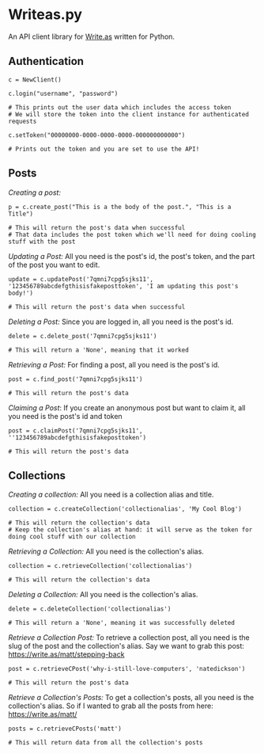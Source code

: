 # Writeas.py
An API client library for [Write.as](https://write.as) written for Python.

## **Authentication**

```
c = NewClient()

c.login("username", "password")

# This prints out the user data which includes the access token
# We will store the token into the client instance for authenticated requests

c.setToken("00000000-0000-0000-0000-000000000000")

# Prints out the token and you are set to use the API!
```


## **Posts**

_Creating a post:_

```
p = c.create_post("This is a the body of the post.", "This is a Title")

# This will return the post's data when successful
# That data includes the post token which we'll need for doing cooling stuff with the post
```

_Updating a Post:_
All you need is the post's id, the post's token, and the part of the post you want to edit.

```
update = c.updatePost('7qmni7cpg5sjks11', '123456789abcdefgthisisfakeposttoken', 'I am updating this post's body!')

# This will return the post's data when successful
```

_Deleting a Post:_
Since you are logged in, all you need is the post's id.

```
delete = c.delete_post('7qmni7cpg5sjks11')

# This will return a 'None', meaning that it worked
```


_Retrieving a Post:_
For finding a post, all you need is the post's id.

```
post = c.find_post('7qmni7cpg5sjks11')

# This will return the post's data
```

_Claiming a Post_:
If you create an anonymous post but want to claim it, all you need is the post's id and token

```
post = c.claimPost('7qmni7cpg5sjks11', ''123456789abcdefgthisisfakeposttoken')

# This will return the post's data
```


## **Collections**

_Creating a collection:_ 
All you need is a collection alias and title.

```
collection = c.createCollection('collectionalias', 'My Cool Blog')

# This will return the collection's data
# Keep the collection's alias at hand: it will serve as the token for doing cool stuff with our collection
```

_Retrieving a Collection:_
All you need is the collection's alias.

```
collection = c.retrieveCollection('collectionalias')

# This will return the collection's data
```

_Deleting a Collection:_
All you need is the collection's alias.

```
delete = c.deleteCollection('collectionalias')

# This will return a 'None', meaning it was successfully deleted
```

_Retrieve a Collection Post:_
To retrieve a collection post, all you need is the slug of the post and the collection's alias. Say we want to grab this post: https://write.as/matt/stepping-back

```
post = c.retrieveCPost('why-i-still-love-computers', 'natedickson')

# This will return the post's data 
```

_Retrieve a Collection's Posts:_
To get a collection's posts, all you need is the collection's alias. So if I wanted to grab all the posts from here: https://write.as/matt/

```
posts = c.retrieveCPosts('matt')

# This will return data from all the collection's posts
```


